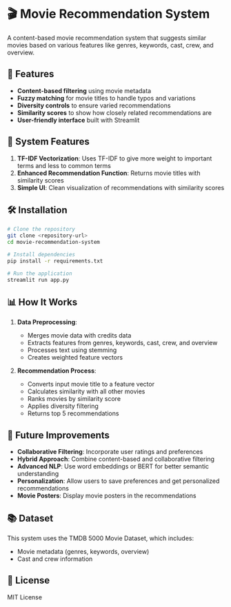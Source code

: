 # 🎬 Movie Recommendation System

A content-based movie recommendation system that suggests similar movies based on various features like genres, keywords, cast, crew, and overview.

## 🌟 Features

- **Content-based filtering** using movie metadata
- **Fuzzy matching** for movie titles to handle typos and variations
- **Diversity controls** to ensure varied recommendations
- **Similarity scores** to show how closely related recommendations are
- **User-friendly interface** built with Streamlit

## 🚀 System Features

1. **TF-IDF Vectorization**: Uses TF-IDF to give more weight to important terms and less to common terms
2. **Enhanced Recommendation Function**: Returns movie titles with similarity scores
3. **Simple UI**: Clean visualization of recommendations with similarity scores

## 🛠️ Installation

```bash
# Clone the repository
git clone <repository-url>
cd movie-recommendation-system

# Install dependencies
pip install -r requirements.txt

# Run the application
streamlit run app.py
```

## 📊 How It Works

1. **Data Preprocessing**:
   - Merges movie data with credits data
   - Extracts features from genres, keywords, cast, crew, and overview
   - Processes text using stemming
   - Creates weighted feature vectors

2. **Recommendation Process**:
   - Converts input movie title to a feature vector
   - Calculates similarity with all other movies
   - Ranks movies by similarity score
   - Applies diversity filtering
   - Returns top 5 recommendations

## 🔮 Future Improvements

- **Collaborative Filtering**: Incorporate user ratings and preferences
- **Hybrid Approach**: Combine content-based and collaborative filtering
- **Advanced NLP**: Use word embeddings or BERT for better semantic understanding
- **Personalization**: Allow users to save preferences and get personalized recommendations
- **Movie Posters**: Display movie posters in the recommendations

## 📚 Dataset

This system uses the TMDB 5000 Movie Dataset, which includes:
- Movie metadata (genres, keywords, overview)
- Cast and crew information

## 📝 License

MIT License